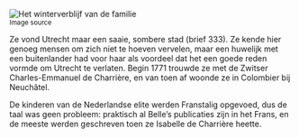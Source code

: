 ![Het winterverblijf van de familie](/assets/data-models/stories/20210000021_bvz_het-winterverblijf-van-de-familie/featured.jpg)<br><small><utm-source sourceUrl="https://hetutrechtsarchief.nl/beeldmateriaal/detail/ba4692ab-ee67-5856-be4b-1d99c9341969">Image source</utm-source></small>

Ze vond Utrecht maar een saaie, sombere stad (brief 333). Ze kende hier genoeg mensen om zich niet te hoeven vervelen, maar een huwelijk met een buitenlander had voor haar als voordeel dat het een goede reden vormde om Utrecht te verlaten. Begin 1771 trouwde ze met de Zwitser Charles-Emmanuel de Charrière, en van toen af woonde ze in Colombier bij Neuchâtel.

De kinderen van de Nederlandse elite werden Franstalig opgevoed, dus de taal was geen probleem: praktisch al Belle’s publicaties zijn in het Frans, en de meeste werden geschreven toen ze Isabelle de Charrière heette.
